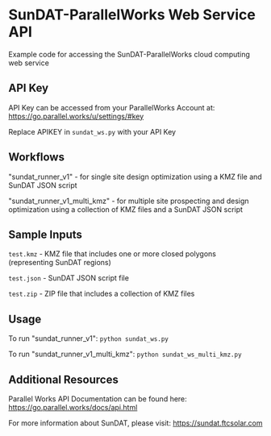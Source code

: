 # SunDAT-ParallelWorks Web Service API
Example code for accessing the SunDAT-ParallelWorks cloud computing web service

## API Key
API Key can be accessed from your ParallelWorks Account at:
https://go.parallel.works/u/settings/#key

Replace APIKEY in `sundat_ws.py` with your API Key

## Workflows
"sundat_runner_v1" - for single site design optimization using a KMZ file and SunDAT JSON script

"sundat_runner_v1_multi_kmz" - for multiple site prospecting and design optimization using a collection of KMZ files and a SunDAT JSON script

## Sample Inputs
`test.kmz` - KMZ file that includes one or more closed polygons (representing SunDAT regions)

`test.json` - SunDAT JSON script file

`test.zip` - ZIP file that includes a collection of KMZ files

## Usage
To run "sundat_runner_v1":
`python sundat_ws.py`

To run "sundat_runner_v1_multi_kmz":
`python sundat_ws_multi_kmz.py`

## Additional Resources
Parallel Works API Documentation can be found here:
https://go.parallel.works/docs/api.html

For more information about SunDAT, please visit:
https://sundat.ftcsolar.com
